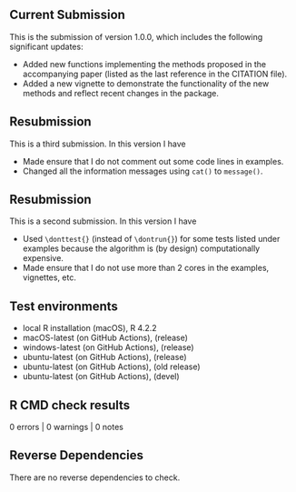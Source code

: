 ## Current Submission
This is the submission of version 1.0.0, which includes the following significant updates:

* Added new functions implementing the methods proposed in the accompanying paper (listed as the last reference in the CITATION file).
* Added a new vignette to demonstrate the functionality of the new methods and reflect recent changes in the package.

## Resubmission
This is a third submission. In this version I have

* Made ensure that I do not comment out some code lines in examples.
* Changed all the information messages using `cat()` to `message()`.

## Resubmission
This is a second submission. In this version I have

* Used `\donttest{}` (instead of `\dontrun{}`) for some tests listed under examples because the algorithm is (by design) computationally expensive. 
* Made ensure that I do not use more than 2 cores in the examples, vignettes, etc.

## Test environments
* local R installation (macOS), R 4.2.2
* macOS-latest (on GitHub Actions), (release)
* windows-latest (on GitHub Actions), (release)
* ubuntu-latest (on GitHub Actions), (release)
* ubuntu-latest (on GitHub Actions), (old release)
* ubuntu-latest (on GitHub Actions), (devel)

## R CMD check results

0 errors | 0 warnings | 0 notes

## Reverse Dependencies
There are no reverse dependencies to check.